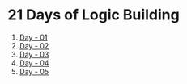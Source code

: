 # 21 Days of Logic Building
1) <a href="./day01/readME.md">Day - 01</a>
2) <a href="./day02/readME.md">Day - 02</a>
3) <a href="./day03/readME.md">Day - 03</a>
4) <a href="./day04/readME.md">Day - 04</a>
5) <a href="./day05/readME.md">Day - 05</a>
